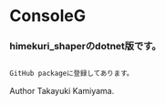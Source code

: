 # ConsoleG

### himekuri_shaperのdotnet版です。

```markdown

GitHub packageに登録してあります。

```

Author Takayuki Kamiyama.
